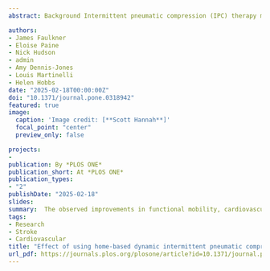 ```yaml
---
abstract: Background Intermittent pneumatic compression (IPC) therapy may benefit stroke patients by eliciting more intensive training sessions that may result in better health, mobility and ultimately quality of life. The purpose of this randomized controlled trial was to assess the effect of using a home-based IPC device on functional outcomes and vascular health in individuals with chronic stroke. Methods Thirty-one stroke survivors (64.3 ± 14.3y; 4.3 ± 2.7y since stroke) completed pre- and post-intervention assessments of functional capacity (six-minute walk test [6MWT], timed-up-and-go, 10m walk test), vascular health (pulse wave analysis, carotid-femoral pulse wave velocity), and physical activity. Following the pre-assessment, individuals were randomly assigned to either a daily, 12-week, home-based IPC group, or to a usual care control (CON) group. Outcomes were assessed using analysis of covariance (ANCOVA), controlling for age and any baseline differences. Results Following ANCOVA, a significant increase in 6MWT walking distance was observed post-assessment for the IPC (Mean ± SD [95\%CI]; 188 ± 19 m [177–199m]) but not the CON group (167 ± 19 m [157–178m]) (p {\textless} 0.05). A significant reduction in peripheral systolic blood pressure was reported at the post-assessment for the IPC group (136.2 ± 8.0 mmHg [131.9–140.4 mmHg]) but not for CON (142.2 ± 8.0 mmHg [138.1–144.6 mmHg]) (p {\textless} 0.05). Similar findings were observed for central systolic blood pressure. Physical activity levels significantly increased at the post-assessment for IPC (1857 ± 879 MET·min−1·week−1 [1390–2325 MET·min−1·week−1]) but not for the CON group (1161 ± 879 MET·min−1·week−1 [677–1645 MET·min−1·week−1]), while for time spent sitting, a significantly greater reduction was observed at the post-assessment for the IPC group (396 ± 86 mins [350–442 mins]) compared to CON (486 ± 86 mins [439–534 mins]) (both p {\textless} 0.05). Conclusions The observed improvements in functional mobility, cardiovascular health, increased physical activity and reduced sedentary time demonstrates important clinical implications of ‘home-based’ IPC therapy as a clinical training aid for stroke rehabilitation. Home-based IPC therapy could serve as an adjunct to conventional rehabilitation, however, further research is needed to determine whether IPC therapy can sustain or improve function over time for individuals in the chronic stage of recovery.

authors:
- James Faulkner
- Eloise Paine
- Nick Hudson
- admin
- Amy Dennis-Jones
- Louis Martinelli
- Helen Hobbs
date: "2025-02-18T00:00:00Z"
doi: "10.1371/journal.pone.0318942"
featured: true
image:
  caption: 'Image credit: [**Scott Hannah**]'
  focal_point: "center"
  preview_only: false

projects:
-
publication: By *PLOS ONE*
publication_short: At *PLOS ONE*
publication_types:
- "2"
publishDate: "2025-02-18"
slides:
summary:  The observed improvements in functional mobility, cardiovascular health, increased physical activity and reduced sedentary time demonstrates important clinical implications of ‘home-based’ IPC therapy as a clinical training aid for stroke rehabilitation. Home-based IPC therapy could serve as an adjunct to conventional rehabilitation, however, further research is needed to determine whether IPC therapy can sustain or improve function over time for individuals in the chronic stage of recovery.
tags:
- Research
- Stroke
- Cardiovascular
title: "Effect of using home-based dynamic intermittent pneumatic compression therapy during periods of physical activity on functional and vascular health outcomes in chronic stroke: A randomized controlled clinical trial"
url_pdf: https://journals.plos.org/plosone/article?id=10.1371/journal.pone.0318942
---
```



